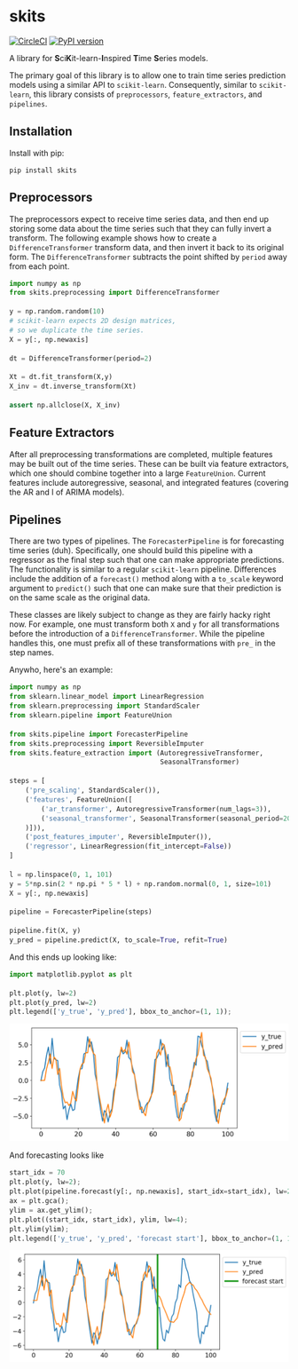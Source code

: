 # skits
[![CircleCI](https://circleci.com/gh/EthanRosenthal/skits/tree/master.svg?style=svg)](https://circleci.com/gh/EthanRosenthal/skits/tree/master)
[![PyPI version](https://badge.fury.io/py/skits.svg)](https://badge.fury.io/py/skits)

A library for
**S**ci**K**it-learn-**I**nspired **T**ime **S**eries models.

The primary goal of this library is to allow one to train time series prediction models using a similar API to `scikit-learn`. Consequently, similar to `scikit-learn`, this library consists of `preprocessors`, `feature_extractors`, and `pipelines`. 

## Installation

Install with pip:

```commandline
pip install skits
```

## Preprocessors

The preprocessors expect to receive time series data, and then end up storing some data about the time series such that they can fully invert a transform. The following example shows how to create a `DifferenceTransformer` transform data, and then invert it back to its original form. The `DifferenceTransformer` subtracts the point shifted by `period` away from each point.

```python
import numpy as np
from skits.preprocessing import DifferenceTransformer

y = np.random.random(10)
# scikit-learn expects 2D design matrices,
# so we duplicate the time series.
X = y[:, np.newaxis] 

dt = DifferenceTransformer(period=2)

Xt = dt.fit_transform(X,y)
X_inv = dt.inverse_transform(Xt)

assert np.allclose(X, X_inv)
```

## Feature Extractors

After all preprocessing transformations are completed, multiple features may be built out of the time series. These can be built via feature extractors, which one should combine together into a large `FeatureUnion`. Current features include autoregressive, seasonal, and integrated features (covering the AR and I of ARIMA models).


## Pipelines

There are two types of pipelines. The `ForecasterPipeline` is for forecasting time series (duh). Specifically, one should build this pipeline with a regressor as the final step such that one can make appropriate predictions. The functionality is similar to a regular `scikit-learn` pipeline. Differences include the addition of a `forecast()` method along with a `to_scale` keyword argument to `predict()` such that one can make sure that their prediction is on the same scale as the original data.

These classes are likely subject to change as they are fairly hacky right now. For example, one must transform both `X` and `y` for all transformations before the introduction of a `DifferenceTransformer`. While the pipeline handles this, one must prefix all of these transformations with `pre_` in the step names.

Anywho, here's an example:

```python
import numpy as np
from sklearn.linear_model import LinearRegression
from sklearn.preprocessing import StandardScaler
from sklearn.pipeline import FeatureUnion

from skits.pipeline import ForecasterPipeline
from skits.preprocessing import ReversibleImputer
from skits.feature_extraction import (AutoregressiveTransformer, 
                                      SeasonalTransformer)
                               
steps = [
    ('pre_scaling', StandardScaler()),
    ('features', FeatureUnion([
        ('ar_transformer', AutoregressiveTransformer(num_lags=3)),
        ('seasonal_transformer', SeasonalTransformer(seasonal_period=20)
    )])),
    ('post_features_imputer', ReversibleImputer()),
    ('regressor', LinearRegression(fit_intercept=False))
]
                               
l = np.linspace(0, 1, 101)
y = 5*np.sin(2 * np.pi * 5 * l) + np.random.normal(0, 1, size=101)
X = y[:, np.newaxis]

pipeline = ForecasterPipeline(steps)

pipeline.fit(X, y)
y_pred = pipeline.predict(X, to_scale=True, refit=True)
```

And this ends up looking like:

```python
import matplotlib.pyplot as plt

plt.plot(y, lw=2)
plt.plot(y_pred, lw=2)
plt.legend(['y_true', 'y_pred'], bbox_to_anchor=(1, 1));
```
![pred](pred.png)

And forecasting looks like

```python
start_idx = 70
plt.plot(y, lw=2);
plt.plot(pipeline.forecast(y[:, np.newaxis], start_idx=start_idx), lw=2);
ax = plt.gca();
ylim = ax.get_ylim();
plt.plot((start_idx, start_idx), ylim, lw=4);
plt.ylim(ylim);
plt.legend(['y_true', 'y_pred', 'forecast start'], bbox_to_anchor=(1, 1));
```
![forecast](forecast.png)